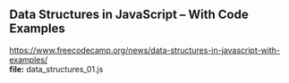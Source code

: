 ## Data Structures in JavaScript – With Code Examples
https://www.freecodecamp.org/news/data-structures-in-javascript-with-examples/  
**file:** data_structures_01.js  
